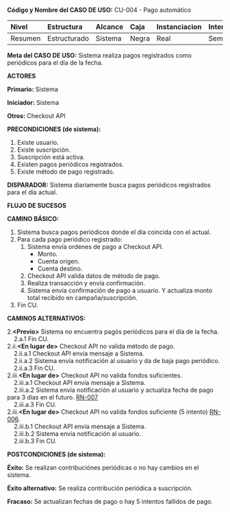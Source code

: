**Código y Nombre del CASO  DE  USO:** CU-004 - Pago automático

| Nivel  | Estructura | Alcance|Caja|Instanciacion| Interaccion|
|:------- |:-------|:-----|:-----|:-----|:-----|
| Resumen    | Estructurado | Sistema |Negra |Real |Semantico|

**Meta del CASO  DE  USO:** Sistema realiza pagos registrados como periódicos para el día de la fecha.

**ACTORES** 

**Primario:** Sistema

**Iniciador:** Sistema

**Otros:** Checkout API

**PRECONDICIONES (de sistema):**
1. Existe usuario.
2. Existe suscripción.
3. Suscripción está activa.
4. Existen pagos periódicos registrados.
5. Existe método de pago registrado.

**DISPARADOR:** Sistema diariamente busca pagos periódicos registrados para el día actual.

**FLUJO DE SUCESOS**

**CAMINO BÁSICO:**

1. Sistema busca pagos periódicos donde el día coincida con el actual.
2. Para cada pago periódico registrado:
    1. Sistema envía ordenes de pago a Checkout API.
        - Monto.
        - Cuenta origen.
        - Cuenta destino.
    2. Checkout API valida datos de método de pago.
    3. Realiza transacción y envía confirmación.
    4. Sistema envía confirmación de pago a usuario. Y actualiza monto total recibido en campaña/suscripción.
3. Fin CU.

**CAMINOS ALTERNATIVOS:**

2.**\<Previo\>** Sistema no encuentra pagós periódicos para el día de la fecha.\
&nbsp;&nbsp;&nbsp;&nbsp;2.a.1 Fin CU.\
2.ii.**\<En lugar de\>** Checkout API no valida método de pago.\
&nbsp;&nbsp;&nbsp;&nbsp;2.ii.a.1 Checkout API envía mensaje a Sistema.\
&nbsp;&nbsp;&nbsp;&nbsp;2.ii.a.2 Sistema envía notificación al usuario y da de baja pago periódico.\
&nbsp;&nbsp;&nbsp;&nbsp;2.ii.a.3 Fin CU.\
2.iii.**\<En lugar de\>** Checkout API no valida fondos suficientes.\
&nbsp;&nbsp;&nbsp;&nbsp;2.iii.a.1 Checkout API envía mensaje a Sistema.\
&nbsp;&nbsp;&nbsp;&nbsp;2.iii.a.2 Sistema envía notificación al usuario y actualiza fecha de pago para 3 días en el futuro. [RN-007](./reglas-de-negocio.md/#7)\
&nbsp;&nbsp;&nbsp;&nbsp;2.iii.a.3 Fin CU.\
2.iii.**\<En lugar de\>** Checkout API no valida fondos suficiente (5 intento) [RN-006](./reglas-de-negocio.md/#6).\
&nbsp;&nbsp;&nbsp;&nbsp;2.iii.b.1 Checkout API envía mensaje a Sistema.\
&nbsp;&nbsp;&nbsp;&nbsp;2.iii.b.2 Sistema envía notificación al usuario.\
&nbsp;&nbsp;&nbsp;&nbsp;2.iii.b.3 Fin CU.

**POSTCONDICIONES (de sistema):**

**Éxito:** Se realizan contribuciónes periódicas o no hay cambios en el sistema.

**Éxito alternativo:** Se realiza contribución periódica a suscripción.

**Fracaso:** Se actualizan fechas de pago o hay 5 intentos fallidos de pago.
